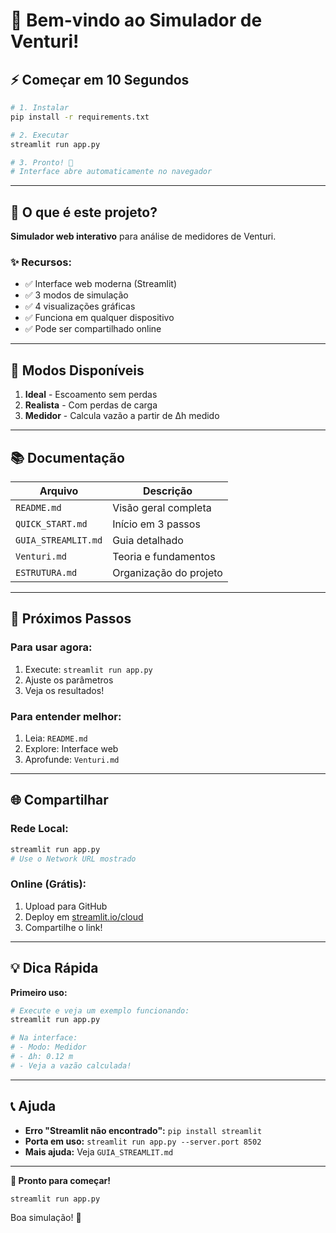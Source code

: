 # 👋 Bem-vindo ao Simulador de Venturi!

## ⚡ Começar em 10 Segundos

```bash
# 1. Instalar
pip install -r requirements.txt

# 2. Executar
streamlit run app.py

# 3. Pronto! 🎉
# Interface abre automaticamente no navegador
```

---

## 📱 O que é este projeto?

**Simulador web interativo** para análise de medidores de Venturi.

### ✨ Recursos:

- ✅ Interface web moderna (Streamlit)
- ✅ 3 modos de simulação
- ✅ 4 visualizações gráficas
- ✅ Funciona em qualquer dispositivo
- ✅ Pode ser compartilhado online

---

## 🎯 Modos Disponíveis

1. **Ideal** - Escoamento sem perdas
2. **Realista** - Com perdas de carga
3. **Medidor** - Calcula vazão a partir de Δh medido

---

## 📚 Documentação

| Arquivo             | Descrição              |
| ------------------- | ---------------------- |
| `README.md`         | Visão geral completa   |
| `QUICK_START.md`    | Início em 3 passos     |
| `GUIA_STREAMLIT.md` | Guia detalhado         |
| `Venturi.md`        | Teoria e fundamentos   |
| `ESTRUTURA.md`      | Organização do projeto |

---

## 🚀 Próximos Passos

### Para usar agora:

1. Execute: `streamlit run app.py`
2. Ajuste os parâmetros
3. Veja os resultados!

### Para entender melhor:

1. Leia: `README.md`
2. Explore: Interface web
3. Aprofunde: `Venturi.md`

---

## 🌐 Compartilhar

### Rede Local:

```bash
streamlit run app.py
# Use o Network URL mostrado
```

### Online (Grátis):

1. Upload para GitHub
2. Deploy em [streamlit.io/cloud](https://streamlit.io/cloud)
3. Compartilhe o link!

---

## 💡 Dica Rápida

**Primeiro uso:**

```bash
# Execute e veja um exemplo funcionando:
streamlit run app.py

# Na interface:
# - Modo: Medidor
# - Δh: 0.12 m
# - Veja a vazão calculada!
```

---

## 📞 Ajuda

- **Erro "Streamlit não encontrado":** `pip install streamlit`
- **Porta em uso:** `streamlit run app.py --server.port 8502`
- **Mais ajuda:** Veja `GUIA_STREAMLIT.md`

---

**🎉 Pronto para começar!**

```bash
streamlit run app.py
```

Boa simulação! 🔬
